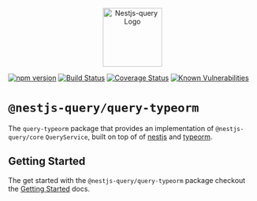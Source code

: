 <p align="center">
  <a href="http://nestjs.com/" target="blank"><img src="https://doug-martin.github.io/nestjs-query/img/logo.svg" width="120" alt="Nestjs-query Logo" /></a>
</p>

[![npm version](https://img.shields.io/npm/v/@nestjs-query/query-typeorm.svg)](https://www.npmjs.org/package/nestjs-query/query-typeorm)
[![Build Status](https://travis-ci.org/doug-martin/nestjs-query.svg?branch=master)](https://travis-ci.org/doug-martin/nestjs-query)
[![Coverage Status](https://coveralls.io/repos/github/doug-martin/nestjs-query/badge.svg?branch=master)](https://coveralls.io/github/doug-martin/nestjs-query?branch=master)
[![Known Vulnerabilities](https://snyk.io/test/github/doug-martin/nestjs-query/badge.svg?targetFile=package.json)](https://snyk.io/test/github/doug-martin/nestjs-query?targetFile=package.json)

# `@nestjs-query/query-typeorm`

The `query-typeorm` package that provides an implementation of `@nestjs-query/core` `QueryService`, built on top of of [nestjs](https://nestjs.com/) and [typeorm](https://typeorm.io/). 


## Getting Started

The get started with the `@nestjs-query/query-typeorm` package checkout the [Getting Started](https://doug-martin.github.io/nestjs-query/docs/typeorm/getting-started) docs.


